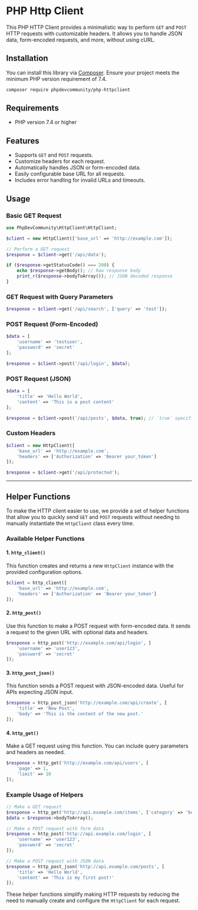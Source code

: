 # PHP Http Client

This PHP HTTP Client provides a minimalistic way to perform `GET` and `POST` HTTP requests with customizable headers. It allows you to handle JSON data, form-encoded requests, and more, without using cURL.

## Installation

You can install this library via [Composer](https://getcomposer.org/). Ensure your project meets the minimum PHP version requirement of 7.4.

```bash
composer require phpdevcommunity/php-httpclient
```
## Requirements

- PHP version 7.4 or higher

## Features

- Supports `GET` and `POST` requests.
- Customize headers for each request.
- Automatically handles JSON or form-encoded data.
- Easily configurable base URL for all requests.
- Includes error handling for invalid URLs and timeouts.

## Usage

### Basic GET Request

```php
use PhpDevCommunity\HttpClient\HttpClient;

$client = new HttpClient(['base_url' => 'http://example.com']);

// Perform a GET request
$response = $client->get('/api/data');

if ($response->getStatusCode() === 200) {
    echo $response->getBody(); // Raw response body
    print_r($response->bodyToArray()); // JSON decoded response
}
```

### GET Request with Query Parameters

```php
$response = $client->get('/api/search', ['query' => 'test']);
```

### POST Request (Form-Encoded)

```php
$data = [
    'username' => 'testuser',
    'password' => 'secret'
];

$response = $client->post('/api/login', $data);
```

### POST Request (JSON)

```php
$data = [
    'title' => 'Hello World',
    'content' => 'This is a post content'
];

$response = $client->post('/api/posts', $data, true); // `true` specifies JSON content type
```

### Custom Headers

```php
$client = new HttpClient([
    'base_url' => 'http://example.com',
    'headers' => ['Authorization' => 'Bearer your_token']
]);

$response = $client->get('/api/protected');
```

---

## Helper Functions

To make the HTTP client easier to use, we provide a set of helper functions that allow you to quickly send `GET` and `POST` requests without needing to manually instantiate the `HttpClient` class every time.

### Available Helper Functions

#### 1. `http_client()`

This function creates and returns a new `HttpClient` instance with the provided configuration options.

```php
$client = http_client([
    'base_url' => 'http://example.com',
    'headers' => ['Authorization' => 'Bearer your_token']
]);
```

#### 2. `http_post()`

Use this function to make a POST request with form-encoded data. It sends a request to the given URL with optional data and headers.

```php
$response = http_post('http://example.com/api/login', [
    'username' => 'user123',
    'password' => 'secret'
]);
```

#### 3. `http_post_json()`

This function sends a POST request with JSON-encoded data. Useful for APIs expecting JSON input.

```php
$response = http_post_json('http://example.com/api/create', [
    'title' => 'New Post',
    'body' => 'This is the content of the new post.'
]);
```

#### 4. `http_get()`

Make a GET request using this function. You can include query parameters and headers as needed.

```php
$response = http_get('http://example.com/api/users', [
    'page' => 1,
    'limit' => 10
]);
```

### Example Usage of Helpers

```php
// Make a GET request
$response = http_get('http://api.example.com/items', ['category' => 'books']);
$data = $response->bodyToArray();

// Make a POST request with form data
$response = http_post('http://api.example.com/login', [
    'username' => 'user123',
    'password' => 'secret'
]);

// Make a POST request with JSON data
$response = http_post_json('http://api.example.com/posts', [
    'title' => 'Hello World',
    'content' => 'This is my first post!'
]);
```

These helper functions simplify making HTTP requests by reducing the need to manually create and configure the `HttpClient` for each request.



